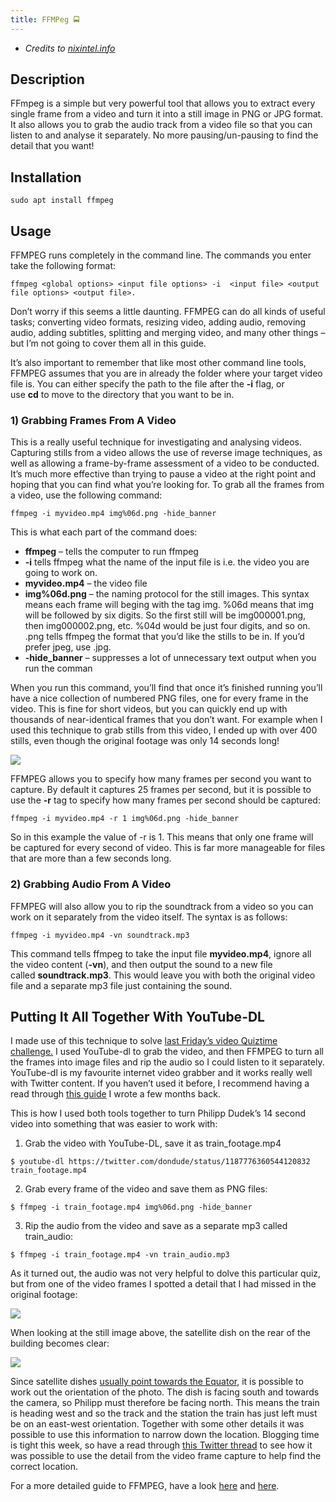 ```yaml
---
title: FFMPeg 🚍
---
```

- *Credits to [nixintel.info](https://nixintel.info/osint-tools/using-ffmpeg-to-grab-stills-and-audio-for-osint/)*

## Description

FFmpeg is a simple but very powerful tool that allows you to extract every single frame from a video and turn it into a still image in PNG or JPG format. It also allows you to grab the audio track from a video file so that you can listen to and analyse it separately. No more pausing/un-pausing to find the detail that you want!

## Installation

```shell
sudo apt install ffmpeg
```

## Usage

FFMPEG runs completely in the command line. The commands you enter take the following format:

```shell
ffmpeg <global options> <input file options> -i  <input file> <output file options> <output file>.
```

Don’t worry if this seems a little daunting. FFMPEG can do all kinds of useful tasks; converting video formats, resizing video, adding audio, removing audio, adding subtitles, splitting and merging video, and many other things – but I’m not going to cover them all in this guide.

It’s also important to remember that like most other command line tools, FFMPEG assumes that you are in already the folder where your target video file is. You can either specify the path to the file after the **-i** flag, or use **cd** to move to the directory that you want to be in.

### 1) Grabbing Frames From A Video

This is a really useful technique for investigating and analysing videos. Capturing stills from a video allows the use of reverse image techniques, as well as allowing a frame-by-frame assessment of a video to be conducted. It’s much more effective than trying to pause a video at the right point and hoping that you can find what you’re looking for. To grab all the frames from a video, use the following command:

```
ffmpeg -i myvideo.mp4 img%06d.png -hide_banner
```

This is what each part of the command does:

- **ffmpeg** – tells the computer to run ffmpeg
- **-i** tells ffmpeg what the name of the input file is i.e. the video you are going to work on.
- **myvideo.mp4** – the video file
- **img%06d.png** – the naming protocol for the still images. This syntax means each frame will beging with the tag img. %06d means that img will be followed by six digits. So the first still will be img000001.png, then img000002.png, etc. %04d would be just four digits, and so on. .png tells ffmpeg the format that you’d like the stills to be in. If you’d prefer jpeg, use .jpg.
- **-hide_banner** – suppresses a lot of unnecessary text output when you run the comman

When you run this command, you’ll find that once it’s finished running you’ll have a nice collection of numbered PNG files, one for every frame in the video. This is fine for short videos, but you can quickly end up with thousands of near-identical frames that you don’t want. For example when I used this technique to grab stills from this video, I ended up with over 400 stills, even though the original footage was only 14 seconds long!

![](Pasted%20image%2020240427003908.png)

FFMPEG allows you to specify how many frames per second you want to capture. By default it captures 25 frames per second, but it is possible to use the **-r** tag to specify how many frames per second should be captured:

```shell
ffmpeg -i myvideo.mp4 -r 1 img%06d.png -hide_banner
```

So in this example the value of -r is 1. This means that only one frame will be captured for every second of video. This is far more manageable for files that are more than a few seconds long.

### 2) Grabbing Audio From A Video

FFMPEG will also allow you to rip the soundtrack from a video so you can work on it separately from the video itself. The syntax is as follows:

```shell
ffmpeg -i myvideo.mp4 -vn soundtrack.mp3
```

This command tells ffmpeg to take the input file **myvideo.mp4**, ignore all the video content (**-vn**), and then output the sound to a new file called **soundtrack.mp3**. This would leave you with both the original video file and a separate mp3 file just containing the sound.

## Putting It All Together With YouTube-DL

I made use of this technique to solve [last Friday’s video Quiztime challenge.](https://twitter.com/dondude/status/1187776360544120832) I used YouTube-dl to grab the video, and then FFMPEG to turn all the frames into image files and rip the audio so I could listen to it separately. YouTube-dl is my favourite internet video grabber and it works really well with Twitter content. If you haven’t used it before, I recommend having a read through [this guide](https://nixintel.info/linux/grabbing-videos-for-osint-how-to-use-youtube-dl/) I wrote a few months back.

This is how I used both tools together to turn Philipp Dudek’s 14 second video into something that was easier to work with:

1. Grab the video with YouTube-DL, save it as train_footage.mp4

```shell
$ youtube-dl https://twitter.com/dondude/status/1187776360544120832 train_footage.mp4
```

2. Grab every frame of the video and save them as PNG files:

```shell
$ ffmpeg -i train_footage.mp4 img%06d.png -hide_banner
```

3. Rip the audio from the video and save as a separate mp3 called train_audio:

```shell
$ ffmpeg -i train_footage.mp4 -vn train_audio.mp3
```

As it turned out, the audio was not very helpful to dolve this particular quiz, but from one of the video frames I spotted a detail that I had missed in the original footage:

![](Pasted%20image%2020240427004008.png)

When looking at the still image above, the satellite dish on the rear of the building becomes clear:

![](Pasted%20image%2020240427004028.png)

Since satellite dishes [usually point towards the Equator](https://www.quora.com/What-is-the-reason-that-satellite-dishes-face-south), it is possible to work out the orientation of the photo. The dish is facing south and towards the camera, so Philipp must therefore be facing north. This means the train is heading west and so the track and the station the train has just left must be on an east-west orientation. Together with some other details it was possible to use this information to narrow down the location. Blogging time is tight this week, so have a read through [this Twitter thread](https://twitter.com/nixintel/status/1188358090481119232) to see how it was possible to use the detail from the video frame capture to help find the correct location.

For a more detailed guide to FFMPEG, have a look [here](https://ffmpeg.org/ffmpeg.html) and [here](https://itsfoss.com/ffmpeg/).